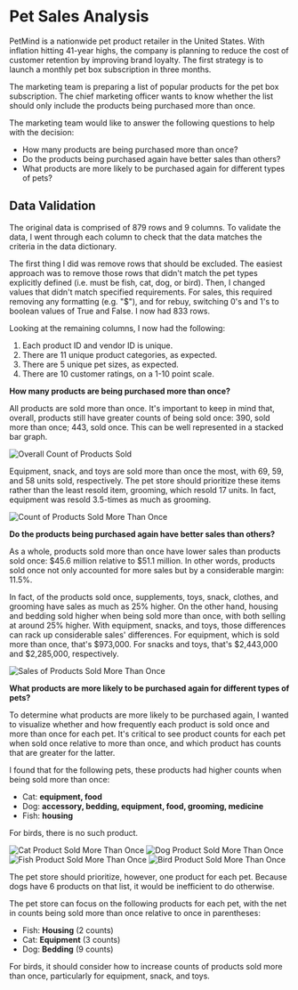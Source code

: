 # Pet Sales Analysis

PetMind is a nationwide pet product retailer in the United States. With inflation hitting 41-year highs, the company is planning to reduce the cost of customer retention by improving brand loyalty. The first strategy is to launch a monthly pet box subscription in three months.

The marketing team is preparing a list of popular products for the pet box subscription. The chief marketing officer wants to know whether the list should only include the products being purchased more than once.

The marketing team would like to answer the following questions to help with the decision:

- How many products are being purchased more than once?
- Do the products being purchased again have better sales than others?
- What products are more likely to be purchased again for different types of pets?

## **Data Validation**

The original data is comprised of 879 rows and 9 columns. To validate the data, I went through each column to check that the data matches the criteria in the data dictionary.

The first thing I did was remove rows that should be excluded. The easiest approach was to remove those rows that didn't match the pet types explicitly defined (i.e. must be fish, cat, dog, or bird). Then, I changed values that didn't match specified requirements. For sales, this required removing any formatting (e.g. "$"), and for rebuy, switching 0's and 1's to boolean values of True and False. I now had 833 rows. 

Looking at the remaining columns, I now had the following:

1. Each product ID and vendor ID is unique.
2. There are 11 unique product categories, as expected.
3. There are 5 unique pet sizes, as expected.
4. There are 10 customer ratings, on a 1-10 point scale.

**How many products are being purchased more than once?**

All products are sold more than once. It's important to keep in mind that, overall, products still have greater counts of being sold once: 390, sold more than once; 443, sold once. This can be well represented in a stacked bar graph.

![Overall Count of Products Sold](https://github.com/add0794/pet_sales_analysis/blob/e0e572698563b3501f7fb1de50ca236c126cc8a9/images/output_1.png)

Equipment, snack, and toys are sold more than once the most, with 69, 59, and 58 units sold, respectively. The pet store should prioritize these items rather than the least resold item, grooming, which resold 17 units. In fact, equipment was resold 3.5-times as much as grooming.

![Count of Products Sold More Than Once](https://github.com/add0794/pet_sales_analysis/blob/e0e572698563b3501f7fb1de50ca236c126cc8a9/images/output_2.png)

**Do the products being purchased again have better sales than others?**

As a whole, products sold more than once have lower sales than products sold once: &dollar;45.6 million relative to &dollar;51.1 million. In other words, products sold once not only accounted for more sales but by a considerable margin: 11.5%.

In fact, of the products sold once, supplements, toys, snack, clothes, and grooming have sales as much as 25% higher. On the other hand, housing and bedding sold higher when being sold more than once, with both selling at around 25% higher. With equipment, snacks, and toys, those differences can rack up considerable sales' differences. For equipment, which is sold more than once, that's &dollar;973,000. For snacks and toys, that's &dollar;2,443,000 and &dollar;2,285,000, respectively.

![Sales of Products Sold More Than Once](https://github.com/add0794/pet_sales_analysis/blob/e0e572698563b3501f7fb1de50ca236c126cc8a9/images/output_3.png)

**What products are more likely to be purchased again for different types of pets?**

To determine what products are more likely to be purchased again, I wanted to visualize whether and how frequently each product is sold once and more than once for each pet. It's critical to see product counts for each pet when sold once relative to more than once, and which product has counts that are greater for the latter. 

I found that for the following pets, these products had higher counts when being sold more than once:

- Cat: **equipment, food**
- Dog: **accessory, bedding, equipment, food, grooming, medicine**
- Fish: **housing**

For birds, there is no such product.

![Cat Product Sold More Than Once](https://github.com/add0794/pet_sales_analysis/blob/e0e572698563b3501f7fb1de50ca236c126cc8a9/images/output_4.png)
![Dog Product Sold More Than Once](https://github.com/add0794/pet_sales_analysis/blob/e0e572698563b3501f7fb1de50ca236c126cc8a9/images/output_5.png)
![Fish Product Sold More Than Once](https://github.com/add0794/pet_sales_analysis/blob/e0e572698563b3501f7fb1de50ca236c126cc8a9/images/output_6.png)
![Bird Product Sold More Than Once](https://github.com/add0794/pet_sales_analysis/blob/e0e572698563b3501f7fb1de50ca236c126cc8a9/images/output_7.png)

The pet store should prioritize, however, one product for each pet. Because dogs have 6 products on that list, it would be inefficient to do otherwise.

The pet store can focus on the following products for each pet, with the net in counts being sold more than once relative to once in parentheses:

- Fish: **Housing** (2 counts)
- Cat: **Equipment** (3 counts)
- Dog: **Bedding** (9 counts)

For birds, it should consider how to increase counts of products sold more than once, particularly for equipment, snack, and toys.

